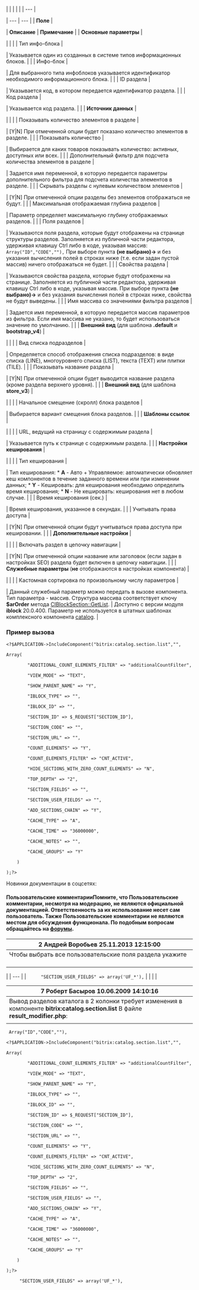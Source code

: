 |  |  |  |  |
| --- |

| --- | --- |
| **Поле** |

| **Описание** | **Примечание** |
| **Основные параметры** |

| | |
| Тип инфо-блока |

| Указывается один из созданных в системе типов информационных блоков. |  |
| Инфо-блок |

| Для выбранного типа инфоблоков указывается идентификатор необходимого информационного блока. |  |
| ID раздела |

| Указывается код, в котором передается идентификатор раздела. |  |
| Код раздела |

| Указывается код раздела. |  |
| **Источник данных** |

| | |
| Показывать количество элементов в разделе |

| [Y|N] При отмеченной опции будет показано количество элементов в разделе. |  |
| Показывать количество |

| Выбирается для каких товаров показывать количество: активных, доступных или всех. |  |
| Дополнительный фильтр для подсчета количества элементов в разделе |

| Задается имя переменной, в которую передается параметры дополнительного фильтра для подсчета количества элементов в разделе. |  |
| Скрывать разделы с нулевым количеством элементов |

| [Y|N] При отмеченной опции разделы без элементов отображаться не будут. |  |
| Максимальная отображаемая глубина разделов |

| Параметр определяет максимальную глубину отображаемых разделов. |  |
| Поля разделов |

| Указываются поля раздела, которые будут отображены на странице структуры разделов. Заполняется из публичной части редактора, удерживая клавишу Ctrl либо в коде, указывая массив:  ```  Array("ID","CODE",""), ```  При выборе пункта **(не выбрано)->** и без указания вычисления полей в строках ниже (т.е. если задан пустой массив) ничего отображаться не будет. |  |
| Свойства раздела |

| Указываются свойства раздела, которые будут отображены на странице. Заполняется из публичной части редактора, удерживая клавишу Ctrl либо в коде, указывая массив. При выборе пункта **(не выбрано)->** и без указания вычисления полей в строках ниже, свойства не будут выведены. |  |
| Имя массива со значениями фильтра разделов |

| Задается имя переменной, в которую передается массив параметров из фильтра. Если имя массива не указано, то будет использоваться значение по умолчанию. |  |
| **Внешний вид** (для шаблона **.default** и **bootstrap\_v4**) |

| | |
| Вид списка подразделов |

| Определяется способ отображения списка подразделов: в виде списка (LINE), многоуровнего списка (LIST), текста (TEXT) или плитки (TILE). |  |
| Показывать название раздела |

| [Y|N] При отмеченной опции будет выводится название раздела (кроме раздела верхнего уровня). |  |
| **Внешний вид** (для шаблона **store\_v3**) |

| | |
| Начальное смещение (скролл) блока разделов |

| Выбирается вариант смещения блока разделов. |  |
| **Шаблоны ссылок** |

| | |
| URL, ведущий на страницу с содержимым раздела |

| Указывается путь к странице с содержимым раздела. |  |
| **Настройки кеширования** |

| | |
| Тип кеширования |

| Тип кеширования:  * **A** - Авто + Управляемое: автоматически обновляет кеш компонентов в течение заданного времени или при изменении данных; * **Y** - Кешировать: для кеширования необходимо определить время кеширования; * **N** - Не кешировать: кеширования нет в любом случае. |  |
| Время кеширования (сек.) |

| Время кеширования, указанное в секундах. |  |
| Учитывать права доступа |

| [Y|N] При отмеченной опции будут учитываться права доступа при кешировании. |  |
| **Дополнительные настройки** |

| | |
| Включать раздел в цепочку навигации |

| [Y|N] При отмеченной опции название или заголовок (если задан в настройках SEO) раздела будет включен в цепочку навигации. |  |
| **Служебные параметры** (**не** отображаются в настройках компонента) |

| | |
| Кастомная сортировка по произвольному числу параметров |

| Данный служебный параметр можно передать в вызове компонента. Тип параметра - массив. Структура массива соответствует ключу **$arOrder** метода [CIBlockSection::GetList](https://dev.1c-bitrix.ru/api_help/iblock/classes/ciblocksection/getlist.php). | Доступно с версии модуля **iblock** 20.0.400.  Параметр не используется в штатных шаблонах комплексного компонента [catalog](/user_help/components/content/catalog/catalog.php). |

### Пример вызова

```
<?$APPLICATION->IncludeComponent("bitrix:catalog.section.list","",

Array(

		"ADDITIONAL_COUNT_ELEMENTS_FILTER" => "additionalCountFilter",		

		"VIEW_MODE" => "TEXT",

		"SHOW_PARENT_NAME" => "Y",

		"IBLOCK_TYPE" => "",

		"IBLOCK_ID" => "",

		"SECTION_ID" => $_REQUEST["SECTION_ID"],

		"SECTION_CODE" => "",

		"SECTION_URL" => "",

		"COUNT_ELEMENTS" => "Y",

		"COUNT_ELEMENTS_FILTER" => "CNT_ACTIVE",

		"HIDE_SECTIONS_WITH_ZERO_COUNT_ELEMENTS" => "N",

		"TOP_DEPTH" => "2",

		"SECTION_FIELDS" => "",

		"SECTION_USER_FIELDS" => "",

		"ADD_SECTIONS_CHAIN" => "Y",

		"CACHE_TYPE" => "A",

		"CACHE_TIME" => "36000000",

		"CACHE_NOTES" => "",

		"CACHE_GROUPS" => "Y"

	)		

);?>
```

Новинки документации в соцсетях:

#### Пользовательские комментарииПомните, что Пользовательские комментарии, несмотря на модерацию, не являются официальной документацией. Ответственность за их использование несет сам пользователь. Также Пользовательские комментарии не являются местом для обсуждения функционала. По подобным вопросам обращайтесь на [форумы](http://dev.1c-bitrix.ru/community/forums/group1/).

| 2  **Андрей Воробьев** 25.11.2013 12:15:00 |
| --- |
| Чтобы выбрать все пользовательские поля раздела укажите       |

| | --- | | ```      "SECTION_USER_FIELDS" => array('UF_*'), ``` | |
|  |

| 7  **Роберт Басыров** 10.06.2009 14:10:16 |
| --- |
| Вывод разделов каталога в 2 колонки требует изменения в компоненте **bitrix:catalog.section.list**  В файле **result\_modifier.php**: |
|  |

```  Array("ID","CODE",""), ```

```
<?$APPLICATION->IncludeComponent("bitrix:catalog.section.list","",

Array(

		"ADDITIONAL_COUNT_ELEMENTS_FILTER" => "additionalCountFilter",		

		"VIEW_MODE" => "TEXT",

		"SHOW_PARENT_NAME" => "Y",

		"IBLOCK_TYPE" => "",

		"IBLOCK_ID" => "",

		"SECTION_ID" => $_REQUEST["SECTION_ID"],

		"SECTION_CODE" => "",

		"SECTION_URL" => "",

		"COUNT_ELEMENTS" => "Y",

		"COUNT_ELEMENTS_FILTER" => "CNT_ACTIVE",

		"HIDE_SECTIONS_WITH_ZERO_COUNT_ELEMENTS" => "N",

		"TOP_DEPTH" => "2",

		"SECTION_FIELDS" => "",

		"SECTION_USER_FIELDS" => "",

		"ADD_SECTIONS_CHAIN" => "Y",

		"CACHE_TYPE" => "A",

		"CACHE_TIME" => "36000000",

		"CACHE_NOTES" => "",

		"CACHE_GROUPS" => "Y"

	)		

);?>
```

```      "SECTION_USER_FIELDS" => array('UF_*'), ```